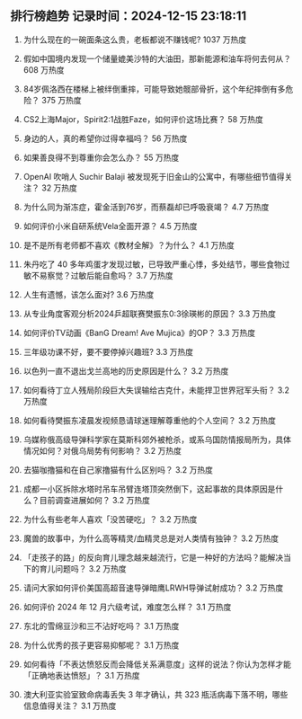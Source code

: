 
## 排行榜趋势 记录时间：2024-12-15 23:18:11
  
  1. 为什么现在的一碗面条这么贵，老板都说不赚钱呢? 1037 万热度
    
  2. 假如中国境内发现一个储量媲美沙特的大油田，那新能源和油车将何去何从？ 608 万热度
    
  3. 84岁佩洛西在楼梯上被绊倒重摔，可能导致她髋部骨折，这个年纪摔倒有多危险？ 375 万热度
    
  4. CS2上海Major，Spirit2:1战胜Faze，如何评价这场比赛？ 58 万热度
    
  5. 身边的人，真的希望你过得幸福吗？ 56 万热度
    
  6. 如果善良得不到尊重你会怎么办？ 55 万热度
    
  7. OpenAI 吹哨人 Suchir Balaji 被发现死于旧金山的公寓中，有哪些细节值得关注？ 32 万热度
    
  8. 为什么同为渐冻症，霍金活到76岁，而蔡磊却已呼吸衰竭？ 4.7 万热度
    
  9. 如何评价小米自研系统Vela全面开源？ 4.5 万热度
    
  10. 是不是所有老师都不喜欢《教材全解》？为什么？ 4.1 万热度
    
  11. 朱丹吃了 40 多年鸡蛋才发现过敏，已导致严重心悸，多处结节，哪些食物过敏不易察觉？过敏后能自愈吗？ 3.7 万热度
    
  12. 人生有遗憾，该怎么面对? 3.6 万热度
    
  13. 从专业角度客观分析2024乒超联赛樊振东0:3徐瑛彬的原因？ 3.3 万热度
    
  14. 如何评价TV动画《BanG Dream! Ave Mujica》的OP？ 3.3 万热度
    
  15. 三年级功课不好，要不要停掉兴趣班? 3.3 万热度
    
  16. 以色列一直不退出戈兰高地的历史原因是什么？ 3.2 万热度
    
  17. 如何看待丁立人残局阶段巨大失误输给古克什，未能捍卫世界冠军头衔？ 3.2 万热度
    
  18. 如何看待樊振东凌晨发视频恳请球迷理解尊重他的个人空间？ 3.2 万热度
    
  19. 乌媒称俄高级导弹科学家在莫斯科郊外被枪杀，或系乌国防情报局所为，具体情况如何？对俄乌局势有何影响？ 3.2 万热度
    
  20. 去猫咖撸猫和在自己家撸猫有什么区别吗？ 3.2 万热度
    
  21. 成都一小区拆除水塔时吊车吊臂连塔顶突然倒下，这起事故的具体原因是什么？目前调查进展如何？ 3.2 万热度
    
  22. 为什么有些老年人喜欢「没苦硬吃」？ 3.2 万热度
    
  23. 魔兽的故事中，为什么高等精灵/血精灵总是对人类情有独钟？ 3.2 万热度
    
  24. 「走孩子的路」的反向育儿理念越来越流行，它是一种好的方法吗？能解决当下的育儿问题吗？ 3.2 万热度
    
  25. 请问大家如何评价美国高超音速导弹暗鹰LRWH导弹试射成功？ 3.2 万热度
    
  26. 如何评价 2024 年 12 月六级考试，难度怎么样？ 3.1 万热度
    
  27. 东北的雪绵豆沙和三不沾好吃吗？ 3.1 万热度
    
  28. 为什么优秀的孩子更容易抑郁呢？ 3.1 万热度
    
  29. 如何看待「不表达愤怒反而会降低关系满意度」这样的说法？你认为怎样才能「正确地表达愤怒」？ 3.1 万热度
    
  30. 澳大利亚实验室致命病毒丢失 3 年才确认，共 323 瓶活病毒下落不明，哪些信息值得关注？ 3.1 万热度
    